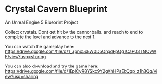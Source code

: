 # Crystal Cavern Blueprint
 An Unreal Engine 5 Blueprint Project
 
 Collect crystals, Dont get hit by the cannonballs. and reach to end to complete the level and advance to the next 1.


You can watch the gameplay here: https://drive.google.com/file/d/1_Gpnx5xEW0D5OnpdFpQgTCaP03TMOvWF/view?usp=sharing

You can also download and try the game here: https://drive.google.com/file/d/1EpICyR8YSkc9Y2gXhHPsEbQqp_z1hBQq/view?usp=sharing
